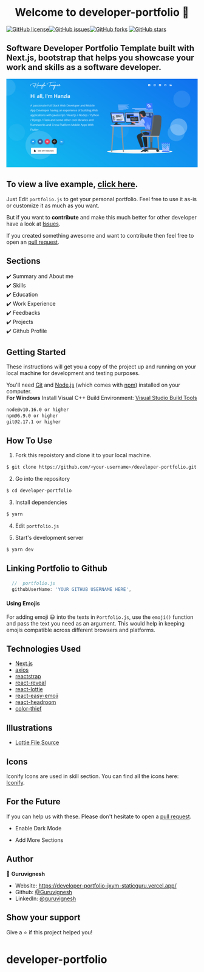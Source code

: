 <h1 align="center">Welcome to developer-portfolio 👋</h1>
<a href="https://github.com/staticGuru/developer-portfolio/blob/main/LICENSE"><img alt="GitHub license" src="https://img.shields.io/github/license/staticGuru/developer-portfolio"></a><a href="https://github.com/staticGuru/developer-portfolio/issues"><img alt="GitHub issues" src="https://img.shields.io/github/issues/staticGuru/developer-portfolio"></a><a href="https://github.com/staticGuru/developer-portfolio/network"><img alt="GitHub forks" src="https://img.shields.io/github/forks/staticGuru/developer-portfolio"></a> <a href="https://github.com/staticGuru/developer-portfolio/stargazers"><img alt="GitHub stars" src="https://img.shields.io/github/stars/staticGuru/developer-portfolio"></a>

## Software Developer Portfolio Template built with Next.js, bootstrap that helps you showcase your work and skills as a software developer.

<p align="center">
  <kbd>
    <img src="https://github.com/staticGuru/developer-portfolio/blob/master/picture.PNG"></img>
  </kbd>
</p>

## To view a live example, **[click here](https://developer-portfolio-staticGuru.vercel.app/)**.

Just Edit `portfolio.js` to get your personal portfolio. Feel free to use it as-is or customize it as much as you want.

But if you want to **contribute** and make this much better for other developer have a look at [Issues](https://github.com/staticGuru/developer-portfolio/issues).

If you created something awesome and want to contribute then feel free to open an [pull request](https://github.com/staticGuru/developer-portfolio/pulls).


## Sections

✔️ Summary and About me\
✔️ Skills\
✔️ Education\
✔️ Work Experience\
✔️ Feedbacks\
✔️ Projects\
✔️ Github Profile

## Getting Started

These instructions will get you a copy of the project up and running on your local machine for development and testing purposes.

You'll need [Git](https://git-scm.com) and [Node.js](https://nodejs.org/en/download/) (which comes with [npm](http://npmjs.com)) installed on your computer.
<br>
**For Windows** Install Visual C++ Build Environment: [Visual Studio Build Tools](https://visualstudio.microsoft.com/thank-you-downloading-visual-studio/?sku=BuildTools)

```
node@v10.16.0 or higher
npm@6.9.0 or higher
git@2.17.1 or higher
```

## How To Use

1. Fork this repoistory and clone it to your local machine.
```bash
$ git clone https://github.com/<your-username>/developer-portfolio.git
``` 
2. Go into the repository
```bash
$ cd developer-portfolio
```

3. Install dependencies
```bash
$ yarn
```

4. Edit `portfolio.js`

5. Start's development server
```bash
$ yarn dev
```

## Linking Portfolio to Github

```javascript
  //  portfolio.js
  githubUserName: 'YOUR GITHUB USERNAME HERE',
```

#### Using Emojis

For adding emoji 😃 into the texts in `Portfolio.js`, use the `emoji()` function and pass the text you need as an argument. This would help in keeping emojis compatible across different browsers and platforms.

## Technologies Used

-   [Next.js](https://nextjs.org/)
-   [axios](https://www.npmjs.com/package/axios)
-   [reactstrap](https://reactstrap.github.io/)
-   [react-reveal](https://www.react-reveal.com/)
-   [react-lottie](https://www.npmjs.com/package/react-lottie)
-   [react-easy-emoji](https://github.com/appfigures/react-easy-emoji)
-   [react-headroom](https://github.com/KyleAMathews/react-headroom)
-   [color-thief](https://github.com/lokesh/color-thief)

## Illustrations

-   [Lottie File Source](https://lottiefiles.com)

## Icons
Iconify Icons are used in skill section. You can find all the icons here: [Iconify](https://icon-sets.iconify.design/).

## For the Future

If you can help us with these. Please don't hesitate to open a [pull request](https://github.com/staticGuru/developer-portfolio/pulls).

-   Enable Dark Mode

-   Add More Sections

## Author

👤 **Guruvignesh**

-   Website: https://developer-portfolio-jxym-staticguru.vercel.app/
-   Github: [@Guruvignesh](https://github.com/staticGuru/)
-   LinkedIn: [@guruvignesh](https://www.linkedin.com/in/guruvignesh-m-280a64192/)

## Show your support

Give a ⭐️ if this project helped you!
# developer-portfolio
